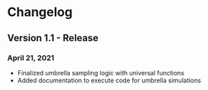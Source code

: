 # Changelog
## Version 1.1 - Release
### April 21, 2021
* Finalized umbrella sampling logic with universal functions
* Added documentation to execute code for umbrella simulations